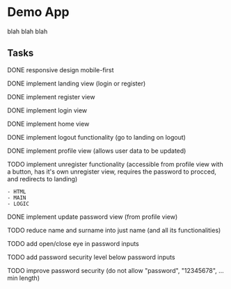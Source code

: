 # Demo App

blah blah blah

## Tasks

DONE responsive design mobile-first

DONE implement landing view (login or register)

DONE implement register view

DONE implement login view

DONE implement home view

DONE implement logout functionality (go to landing on logout)

DONE implement profile view (allows user data to be updated)

TODO implement unregister functionality (accessible from profile view with a button, has it's own unregister view, requires the password to procced, and redirects to landing)

    - HTML
    - MAIN
    - LOGIC

DONE implement update password view (from profile view)

TODO reduce name and surname into just name (and all its functionalities)

TODO add open/close eye in password inputs

TODO add password security level below password inputs

TODO improve password security (do not allow "password", "12345678", ... min length)